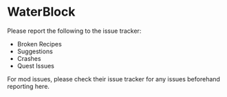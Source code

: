# WaterBlock

Please report the following to the issue tracker:
* Broken Recipes
* Suggestions
* Crashes
* Quest Issues

For mod issues, please check their issue tracker for any issues beforehand reporting here.
